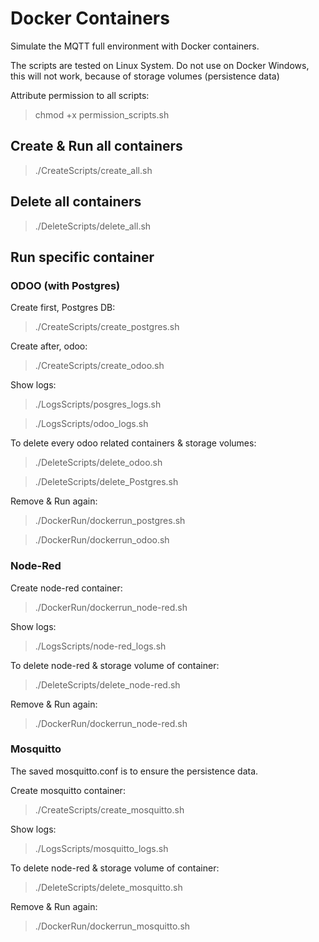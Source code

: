 # Docker Containers
Simulate the MQTT full environment with Docker containers.

The scripts are tested on Linux System. Do not use on Docker Windows, this will not work, because of storage volumes (persistence data)

Attribute permission to all scripts:
>chmod +x permission_scripts.sh

## Create & Run all containers
>./CreateScripts/create_all.sh

## Delete all containers
>./DeleteScripts/delete_all.sh

## Run specific container

### ODOO (with Postgres)
Create first, Postgres DB:
>./CreateScripts/create_postgres.sh

Create after, odoo:
>./CreateScripts/create_odoo.sh

Show logs:
>./LogsScripts/posgres_logs.sh

>./LogsScripts/odoo_logs.sh

To delete every odoo related containers & storage volumes:
>./DeleteScripts/delete_odoo.sh

>./DeleteScripts/delete_Postgres.sh

Remove & Run again:
>./DockerRun/dockerrun_postgres.sh

>./DockerRun/dockerrun_odoo.sh

### Node-Red
Create node-red container:
>./DockerRun/dockerrun_node-red.sh

Show logs:
>./LogsScripts/node-red_logs.sh

To delete node-red & storage volume of container:
>./DeleteScripts/delete_node-red.sh

Remove & Run again:
>./DockerRun/dockerrun_node-red.sh

### Mosquitto
The saved mosquitto.conf is to ensure the persistence data.

Create mosquitto container:
>./CreateScripts/create_mosquitto.sh

Show logs:
>./LogsScripts/mosquitto_logs.sh

To delete node-red & storage volume of container:
>./DeleteScripts/delete_mosquitto.sh

Remove & Run again:
>./DockerRun/dockerrun_mosquitto.sh
